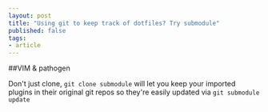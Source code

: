 ```yaml
---
layout: post
title: "Using git to keep track of dotfiles? Try submodule"
published: false
tags:
- article
---
```


##VIM &amp; pathogen

Don't just clone, `git clone submodule` will let you keep your imported plugins in their original git repos so they're easily updated via `git submodule update`
